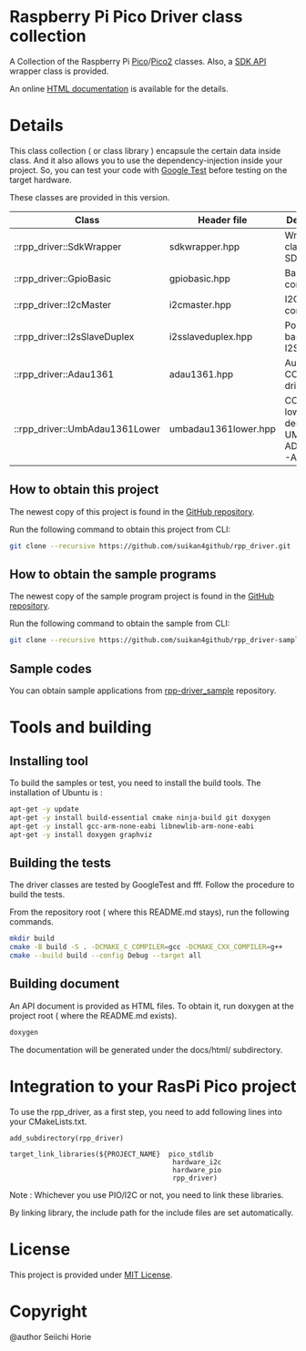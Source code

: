 # Raspberry Pi Pico Driver class collection
A Collection of the Raspberry Pi [Pico](https://www.raspberrypi.com/products/raspberry-pi-pico/)/[Pico2](https://www.raspberrypi.com/products/raspberry-pi-pico-2/) classes. Also, a [SDK API](https://www.raspberrypi.com/documentation/pico-sdk/hardware.html#group_sm_config_1gaed7a6e7dc4f1979c7c62e4773df8c79b) wrapper class is provided. 

An online [HTML documentation](https://suikan4github.github.io/rpp_driver/) is available for the details.  

# Details
This class collection ( or class library ) encapsule the certain data inside class. And it also allows you to use the dependency-injection inside your project. So, you can test your code with [Google Test](https://github.com/google/googletest) before testing on the target hardware. 

These classes are provided in this version. 

| Class                           | Header file          | Description |
|---------------------------------|----                  |----------------------------- |
| ::rpp_driver::SdkWrapper        | sdkwrapper.hpp       | Wrapper class of Pico SDK    |
| ::rpp_driver::GpioBasic         | gpiobasic.hpp        | Basic GPIO controller        |
| ::rpp_driver::I2cMaster         | i2cmaster.hpp        | I2C Master controller        |
| ::rpp_driver::I2sSlaveDuplex    | i2sslaveduplex.hpp   | Polling based PIO I2S driver |
| ::rpp_driver::Adau1361          | adau1361.hpp         | Audio CODEC driver           |
| ::rpp_driver::UmbAdau1361Lower  | umbadau1361lower.hpp | CODEC lower driver dedicated to UMB-ADAU1361-A board |


## How to obtain this project

The newest copy of this project is found in the [GitHub repository](https://github.com/suikan4github/rpp_driver). 

Run the following command to obtain this project from CLI:
```sh
git clone --recursive https://github.com/suikan4github/rpp_driver.git
```

## How to obtain the sample programs

The newest copy of the sample program project is found in the [GitHub repository](https://github.com/suikan4github/rpp_driver-sample). 

Run the following command to obtain the sample from CLI:
```sh
git clone --recursive https://github.com/suikan4github/rpp_driver-sample.git
```

## Sample codes
You can obtain sample applications from [rpp-driver_sample](https://github.com/suikan4github/rpp_driver-sample) repository.


# Tools and building
## Installing tool
To build the samples or test, you need to install the build tools. 
The installation of Ubuntu is : 

```sh
apt-get -y update
apt-get -y install build-essential cmake ninja-build git doxygen
apt-get -y install gcc-arm-none-eabi libnewlib-arm-none-eabi
apt-get -y install doxygen graphviz
```

## Building the tests
The driver classes are tested by GoogleTest and fff. Follow the procedure to build the tests. 

From the repository root ( where this README.md stays), run the following commands. 
```sh
mkdir build
cmake -B build -S . -DCMAKE_C_COMPILER=gcc -DCMAKE_CXX_COMPILER=g++ 
cmake --build build --config Debug --target all
```

## Building document
An API document is provided as HTML files. 
To obtain it, run doxygen at the project root ( where the README.md exists).

```sh
doxygen
```

The documentation will be generated under the docs/html/ subdirectory. 

# Integration to your RasPi Pico project
To use the rpp_driver, as a first step, you need to add following lines into your CMakeLists.txt. 

```
add_subdirectory(rpp_driver)
```

```
target_link_libraries(${PROJECT_NAME}  pico_stdlib 
                                        hardware_i2c
                                        hardware_pio
                                        rpp_driver)
```

Note : Whichever you use PIO/I2C or not, you need to link these libraries. 

By linking library, the include path for the include files are set automatically. 

# License
This project is provided under [MIT License](LICENSE). 

# Copyright
@author Seiichi Horie
